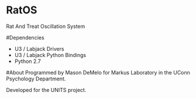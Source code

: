 # RatOS
Rat And Treat Oscillation System

#Dependencies
- U3 / Labjack Drivers
- U3 / Labjack Python Bindings
- Python 2.7

#About
Programmed by Mason DeMelo for Markus Laboratory in the UConn Psychology Department.

Developed for the UNITS project.
